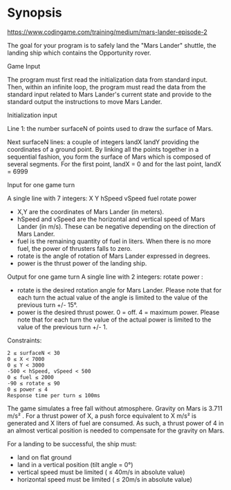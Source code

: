 Synopsis
========

https://www.codingame.com/training/medium/mars-lander-episode-2

The goal for your program is to safely land the "Mars Lander" shuttle, the landing ship
which contains the Opportunity rover.

Game Input

The program must first read the initialization data from standard input. Then, within an
infinite loop, the program must read the data from the standard input related to Mars
Lander's current state and provide to the standard output the instructions to move Mars
Lander.

Initialization input

Line 1: the number surfaceN of points used to draw the surface of Mars.

Next surfaceN lines: a couple of integers landX landY providing the coordinates of a
ground point. By linking all the points together in a sequential fashion, you form the
surface of Mars which is composed of several segments. For the first point, landX = 0 and
for the last point, landX = 6999

Input for one game turn

A single line with 7 integers: X Y hSpeed vSpeed fuel rotate power

- X,Y are the coordinates of Mars Lander (in meters).
- hSpeed and vSpeed are the horizontal and vertical speed of Mars Lander (in m/s). These
  can be negative depending on the direction of Mars Lander.
- fuel is the remaining quantity of fuel in liters. When there is no more fuel, the power
  of thrusters falls to zero.
- rotate is the angle of rotation of Mars Lander expressed in degrees.
- power is the thrust power of the landing ship.

Output for one game turn
A single line with 2 integers: rotate power :

- rotate is the desired rotation angle for Mars Lander. Please note that for each turn the
  actual value of the angle is limited to the value of the previous turn +/- 15°.
- power is the desired thrust power. 0 = off. 4 = maximum power. Please note that for each
  turn the value of the actual power is limited to the value of the previous turn +/- 1.

Constraints:

    2 ≤ surfaceN < 30
    0 ≤ X < 7000
    0 ≤ Y < 3000
    -500 < hSpeed, vSpeed < 500
    0 ≤ fuel ≤ 2000
    -90 ≤ rotate ≤ 90
    0 ≤ power ≤ 4
    Response time per turn ≤ 100ms

The game simulates a free fall without atmosphere. Gravity on Mars is 3.711 m/s² . For a thrust power of X, a push force equivalent to X m/s² is generated and X liters of fuel are consumed. As such, a thrust power of 4 in an almost vertical position is needed to compensate for the gravity on Mars.

For a landing to be successful, the ship must:

- land on flat ground
- land in a vertical position (tilt angle = 0°)
- vertical speed must be limited ( ≤ 40m/s in absolute value)
- horizontal speed must be limited ( ≤ 20m/s in absolute value)
